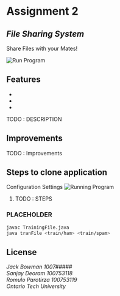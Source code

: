 #  Assignment 2
## _File Sharing System_


Share Files with your Mates!

![Run Program](README_Files/Run.gif)


## Features

- 
- 
- 

TODO : DESCRIPTION

## Improvements
TODO : Improvements

## Steps to clone application

Configuration Settings
![Running Program](README_Files/Config.gif)

1. TODO : STEPS

### PLACEHOLDER

```sh
javac TrainingFile.java
java tranFile <train/ham> <train/spam>
```

## License

_Jack Bowman 1007#####_  
_Sanjay Deoram 100753118_  
_Romulo Parotirza 100753119_  
_Ontario Tech University_


[//]: # (These are reference links used in the body of this note and get stripped out when the markdown processor does its job. There is no need to format nicely because it shouldn't be seen. Thanks SO - http://stackoverflow.com/questions/4823468/store-comments-in-markdown-syntax)
[Naive Bayes spam filtering]: <https://en.wikipedia.org/wiki/Naive_Bayes_spam_filtering>
[Bag-of-words model]: <https://en.wikipedia.org/wiki/Bag-of-words_model>

